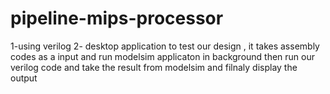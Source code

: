 # pipeline-mips-processor 
1-using verilog 
2- desktop application to test our design , it takes assembly codes as a input and run modelsim applicaton in background then run our verilog code and take the result from modelsim and filnaly display the output 
